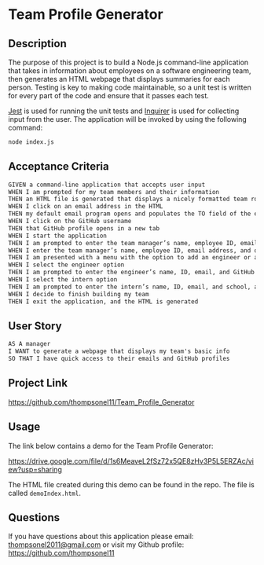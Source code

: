 # Team Profile Generator 

## Description

The purpose of this project is to build a Node.js command-line application that takes in information about employees on a software engineering team, then generates an HTML webpage that displays summaries for each person. Testing is key to making code maintainable, so a unit test is written for every part of the code and ensure that it passes each test.

[Jest](https://www.npmjs.com/package/jest) is used for running the unit tests and [Inquirer](https://www.npmjs.com/package/inquirer) is used for collecting input from the user. The application will be invoked by using the following command:

```bash
node index.js
```

## Acceptance Criteria

```md
GIVEN a command-line application that accepts user input
WHEN I am prompted for my team members and their information
THEN an HTML file is generated that displays a nicely formatted team roster based on user input
WHEN I click on an email address in the HTML
THEN my default email program opens and populates the TO field of the email with the address
WHEN I click on the GitHub username
THEN that GitHub profile opens in a new tab
WHEN I start the application
THEN I am prompted to enter the team manager’s name, employee ID, email address, and office number
WHEN I enter the team manager’s name, employee ID, email address, and office number
THEN I am presented with a menu with the option to add an engineer or an intern or to finish building my team
WHEN I select the engineer option
THEN I am prompted to enter the engineer’s name, ID, email, and GitHub username, and I am taken back to the menu
WHEN I select the intern option
THEN I am prompted to enter the intern’s name, ID, email, and school, and I am taken back to the menu
WHEN I decide to finish building my team
THEN I exit the application, and the HTML is generated
```
## User Story

```md
AS A manager
I WANT to generate a webpage that displays my team's basic info
SO THAT I have quick access to their emails and GitHub profiles
```

## Project Link
https://github.com/thompsonel11/Team_Profile_Generator

## Usage
The link below contains a demo for the Team Profile Generator: 

https://drive.google.com/file/d/1s6MeaveL2fSz72x5QE8zHv3P5L5ERZAc/view?usp=sharing

The HTML file created during this demo can be found in the repo. The file is called `demoIndex.html`. 

## Questions
If you have questions about this application please email: thompsonel2011@gmail.com 
or visit my Github profile: https://github.com/thompsonel11
